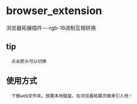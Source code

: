 # browser_extension
浏览器拓展插件---rgb-16进制互相转换

## tip
```
  点击箭头可以切换
```

## 使用方式
```
  下载web文件夹，放置本地磁盘，在浏览器拓展页面来引入他！
```
